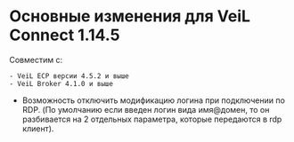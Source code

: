 # Основные изменения для VeiL Connect 1.14.5

Совместим с:

    - VeiL ECP версии 4.5.2 и выше
    - VeiL Broker 4.1.0 и выше
    
- Возможность отключить модификацию логина при подключении по RDP. 
(По умолчанию если введен логин вида имя@домен, то он разбивается на 2 отдельных параметра,
которые передаются в rdp клиент).
